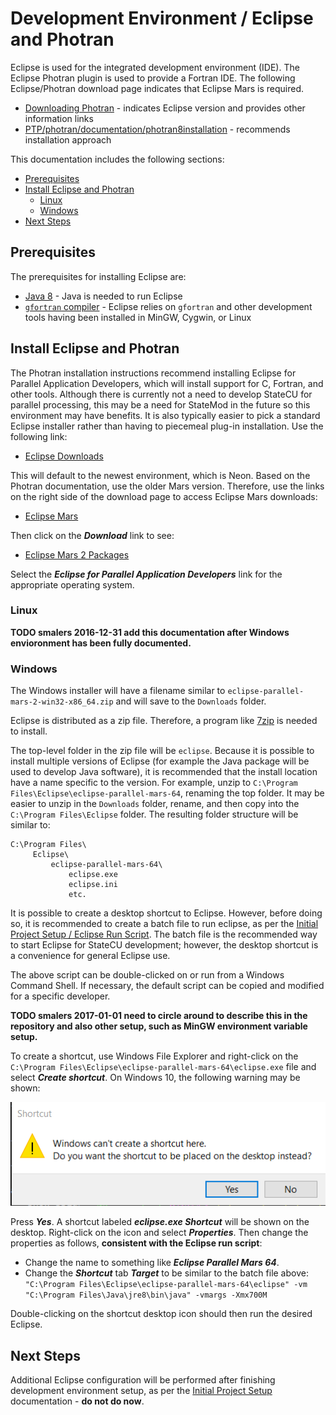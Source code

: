# Development Environment / Eclipse and Photran

Eclipse is used for the integrated development environment (IDE).
The Eclipse Photran plugin is used to provide a Fortran IDE.
The following Eclipse/Photran download page indicates that Eclipse Mars is required.

* [Downloading Photran](https://eclipse.org/photran/download.php) - indicates Eclipse version and provides other information links
* [PTP/photran/documentation/photran8installation](http://wiki.eclipse.org/PTP/photran/documentation/photran8installation) - recommends installation approach

This documentation includes the following sections:

* [Prerequisites](#prerequisites)
* [Install Eclipse and Photran](#install-eclipse-and-photran)
	+ [Linux](#linux)
	+ [Windows](#windows)
* [Next Steps](#next-steps)

## Prerequisites

The prerequisites for installing Eclipse are:

* [Java 8](java8) - Java is needed to run Eclipse
* [`gfortran` compiler](gfortran) - Eclipse relies on `gfortran` and other development tools having been installed in MinGW, Cygwin, or Linux

## Install Eclipse and Photran

The Photran installation instructions recommend installing Eclipse for Parallel Application Developers, which will install support for C, Fortran, and other tools.
Although there is currently not a need to develop StateCU for parallel processing,
this may be a need for StateMod in the future so this environment may have benefits.
It is also typically easier to pick a standard Eclipse installer rather than having to piecemeal plug-in installation.
Use the following link:

* [Eclipse Downloads](http://www.eclipse.org/downloads/eclipse-packages/)

This will default to the newest environment, which is Neon.  Based on the Photran documentation, use the older Mars version.
Therefore, use the links on the right side of the download page to access Eclipse Mars downloads:

* [Eclipse Mars](http://www.eclipse.org/mars/)

Then click on the ***Download*** link to see:

* [Eclipse Mars 2 Packages](http://www.eclipse.org/downloads/packages/release/Mars/2)

Select the ***Eclipse for Parallel Application Developers*** link for the appropriate operating system.

### Linux

**TODO smalers 2016-12-31 add this documentation after Windows envioronment has been fully documented.**

### Windows

The Windows installer will have a filename similar to `eclipse-parallel-mars-2-win32-x86_64.zip` and will save to the `Downloads` folder.

Eclipse is distributed as a zip file.  Therefore, a program like [7zip](http://www.7-zip.org/download.html) is needed to install.

The top-level folder in the zip file will be `eclipse`.
Because it is possible to install multiple versions of Eclipse (for example the Java package will be used to develop Java software),
it is recommended that the install location have a name specific to the version.
For example, unzip to `C:\Program Files\Eclipse\eclipse-parallel-mars-64`, renaming the top folder.
It may be easier to unzip in the `Downloads` folder, rename, and then copy into the `C:\Program Files\Eclipse` folder.
The resulting folder structure will be similar to:

```text
C:\Program Files\
     Eclipse\
         eclipse-parallel-mars-64\
             eclipse.exe
             eclipse.ini
             etc.
```

It is possible to create a desktop shortcut to Eclipse.
However, before doing so, it is recommended to create a batch file to run eclipse,
as per the [Initial Project Setup / Eclipse Run Script](../project-init/eclipse-run-script/).
The batch file is the recommended way to start Eclipse for StateCU development;
however, the desktop shortcut is a convenience for general Eclipse use.

The above script can be double-clicked on or run from a Windows Command Shell.
If necessary, the default script can be copied and modified for a specific developer.

**TODO smalers 2017-01-01 need to circle around to describe this in the repository and also other setup, such as MinGW environment variable setup.**

To create a shortcut, use Windows File Explorer and right-click on the `C:\Program Files\Eclipse\eclipse-parallel-mars-64\eclipse.exe` file
and select ***Create shortcut***.  On Windows 10, the following warning may be shown:

![Eclipse shortcut warning](eclipse-images/eclipse-shortcut-warning.png)

Press ***Yes***.  A shortcut labeled ***eclipse.exe Shortcut*** will be shown on the desktop.
Right-click on the icon and select ***Properties***.  Then change the properties as follows,
**consistent with the Eclipse run script**:

* Change the name to something like ***Eclipse Parallel Mars 64***.
* Change the ***Shortcut*** tab ***Target*** to be similar to the batch file above:
`"C:\Program Files\Eclipse\eclipse-parallel-mars-64\eclipse" -vm "C:\Program Files\Java\jre8\bin\java" -vmargs -Xmx700M`

Double-clicking on the shortcut desktop icon should then run the desired Eclipse.

## Next Steps

Additional Eclipse configuration will be performed after finishing development environment setup, as per the
[Initial Project Setup](../project-init/overview/) documentation - **do not do now**.
